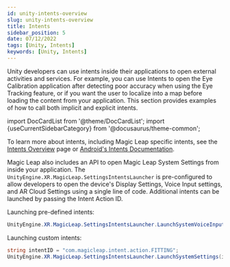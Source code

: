```yaml
---
id: unity-intents-overview
slug: unity-intents-overview
title: Intents
sidebar_position: 5
date: 07/12/2022
tags: [Unity, Intents]
keywords: [Unity, Intents]
---
```


Unity developers can use intents inside their applications to open external activities and services. For example, you can use Intents to open the Eye Calibration application after detecting poor accuracy when using the Eye Tracking feature, or if you want the user to localize into a map before loading the content from your application. This section provides examples of how to call both implicit and explicit intents.

import DocCardList from '@theme/DocCardList';
import {useCurrentSidebarCategory} from '@docusaurus/theme-common';

To learn more about intents, including Magic Leap specific intents, see the [Intents Overview](/versioned_docs/version-03-Jan-2023/guides/features/android-intents-overview.md) page or [Android's Intents Documentation](https://developer.android.com/guide/components/intents-filters).

Magic Leap also includes an API to open Magic Leap System Settings from inside your application. The `UnityEngine.XR.MagicLeap.SettingsIntentsLauncher` is pre-configured to allow developers to open the device's Display Settings, Voice Input settings, and AR Cloud Settings using a single line of code. Additional intents can be launched by passing the Intent Action ID.

Launching pre-defined intents:

```csharp
UnityEngine.XR.MagicLeap.SettingsIntentsLauncher.LaunchSystemVoiceInputSettings();
```

Launching custom intents:

```csharp
string intentID = "com.magicleap.intent.action.FITTING";
UnityEngine.XR.MagicLeap.SettingsIntentsLauncher.LaunchSystemSettings(intentID);
```

<DocCardList items={useCurrentSidebarCategory().items}/>